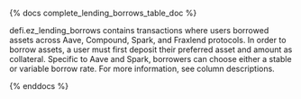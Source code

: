 {% docs complete_lending_borrows_table_doc %}

defi.ez_lending_borrows contains transactions where users borrowed assets across Aave, Compound, Spark, and Fraxlend protocols. In order to borrow assets, a user must first deposit their preferred asset and amount as collateral.  Specific to Aave and Spark, borrowers can choose either a stable or variable borrow rate. For more information, see column descriptions. 


{% enddocs %}